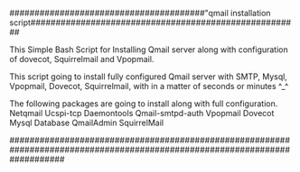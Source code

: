 #######################################"qmail installation script######################################################

This Simple Bash Script for Installing Qmail server along with configuration of dovecot, Squirrelmail and Vpopmail.

This script going to install fully configured Qmail server with SMTP, Mysql, Vpopmail, Dovecot,  Squirrelmail, with in a matter of seconds or minutes ^_^

The following packages are going to install along with full configuration.
Netqmail Ucspi-tcp Daemontools Qmail-smtpd-auth Vpopmail Dovecot Mysql Database QmailAdmin SquirrelMail

###########################################################################################################################
